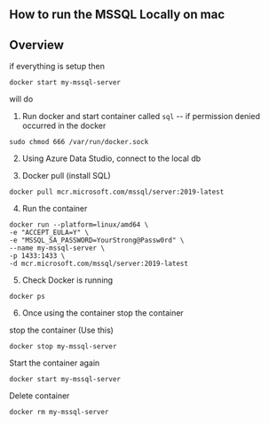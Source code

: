 ## How to run the MSSQL Locally on mac

## Overview

if everything is setup
then

``` 
docker start my-mssql-server
```
will do

1. Run docker and start container called `sql`
   -- if permission denied occurred in the docker

```
sudo chmod 666 /var/run/docker.sock
```

2. Using Azure Data Studio, connect to the local db

3. Docker pull (install SQL)

``` 
docker pull mcr.microsoft.com/mssql/server:2019-latest
```

4. Run the container

``` 
docker run --platform=linux/amd64 \
-e "ACCEPT_EULA=Y" \
-e "MSSQL_SA_PASSWORD=YourStrong@Passw0rd" \
--name my-mssql-server \
-p 1433:1433 \
-d mcr.microsoft.com/mssql/server:2019-latest
```

5. Check Docker is running

```
docker ps
```

6. Once using the container stop the container

stop the container (Use this)

``` 
docker stop my-mssql-server
```

Start the container again

```
docker start my-mssql-server
```

Delete container

```
docker rm my-mssql-server
```